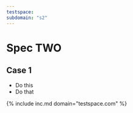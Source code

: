 ```yaml
---
testspace:
subdomain: "s2"
---
```


# Spec TWO

## Case 1
- Do this
- Do that

{% include inc.md domain="testspace.com" %}
